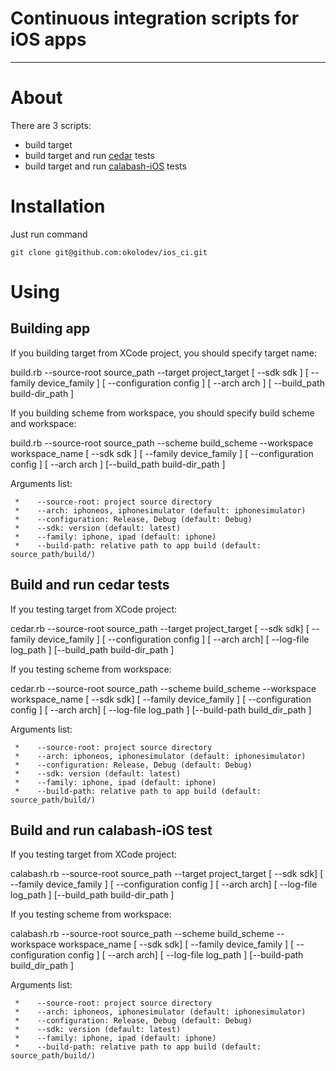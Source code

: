 Continuous integration scripts for iOS apps
============
---
# About
There are 3 scripts:
* build target
* build target and run [cedar](https://github.com/pivotal/cedar) tests
* build target and run [calabash-iOS](https://github.com/calabash/calabash-ios) tests

# Installation
Just run command

`git clone git@github.com:okolodev/ios_ci.git`

# Using

## Building app

If you building target from XCode project, you should specify target name:

build.rb --source-root source_path --target project_target [ --sdk sdk ] [ --family device_family ]
[ --configuration config ] [ --arch arch ] [ --build_path build-dir_path ]
    
If you building scheme from workspace, you should specify build scheme and workspace:

build.rb --source-root source_path --scheme build_scheme --workspace workspace_name [ --sdk sdk ] 
[ --family device\_family ] [ --configuration config ] [ --arch arch ] [--build_path build-dir_path ]

Arguments list: 
         
     *    --source-root: project source directory
     *    --arch: iphoneos, iphonesimulator (default: iphonesimulator)
     *    --configuration: Release, Debug (default: Debug)
     *    --sdk: version (default: latest)
     *    --family: iphone, ipad (default: iphone)
     *    --build-path: relative path to app build (default: source_path/build/)

## Build and run cedar tests

If you testing target from XCode project:

cedar.rb --source-root source_path --target project_target [ --sdk sdk] [ --family device_family ]
[ --configuration config ] [ --arch arch] [ --log-file log_path ] [--build_path build-dir_path ]

If you testing scheme from workspace:

cedar.rb --source-root source_path --scheme build_scheme --workspace workspace_name [ --sdk sdk]
[ --family device_family ] [ --configuration config ] [ --arch arch] [ --log-file log_path ] [--build-path build_dir_path ]

Arguments list: 
     
     *    --source-root: project source directory
     *    --arch: iphoneos, iphonesimulator (default: iphonesimulator)
     *    --configuration: Release, Debug (default: Debug)
     *    --sdk: version (default: latest)
     *    --family: iphone, ipad (default: iphone)
     *    --build-path: relative path to app build (default: source_path/build/)

## Build and run calabash-iOS test

If you testing target from XCode project:

calabash.rb --source-root source_path --target project_target [ --sdk sdk] [ --family device_family ]
[ --configuration config ] [ --arch arch] [ --log-file log_path ] [--build_path build-dir_path ]

If you testing scheme from workspace:

calabash.rb --source-root source_path --scheme build_scheme --workspace workspace_name [ --sdk sdk] 
[ --family device_family ] [ --configuration config ] [ --arch arch] [ --log-file log_path ] [--build-path build_dir_path ]

Arguments list: 
     
     *    --source-root: project source directory
     *    --arch: iphoneos, iphonesimulator (default: iphonesimulator)
     *    --configuration: Release, Debug (default: Debug)
     *    --sdk: version (default: latest)
     *    --family: iphone, ipad (default: iphone)
     *    --build-path: relative path to app build (default: source_path/build/)

